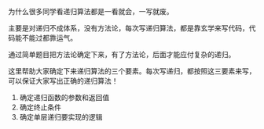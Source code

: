 为什么很多同学看递归算法都是一看就会，一写就废。

主要是对递归不成体系，没有方法论，每次写递归算法，都是靠玄学来写代码，代码能不能过都靠运气。

通过简单题目把方法论确定下来，有了方法论，后面才能应付复杂的递归。

这里帮助大家确定下来递归算法的三个要素。每次写递归，都按照这三要素来写，可以保证大家写出正确的递归算法！

1. 确定递归函数的参数和返回值
2. 确定终止条件
3. 确定单层递归要实现的逻辑


